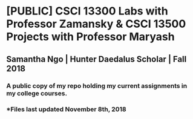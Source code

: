 # [PUBLIC] CSCI 13300 Labs with Professor Zamansky & CSCI 13500 Projects with Professor Maryash
## Samantha Ngo | Hunter Daedalus Scholar | Fall 2018
### A public copy of my repo holding my current assignments in my college courses.
### *Files last updated November 8th, 2018
